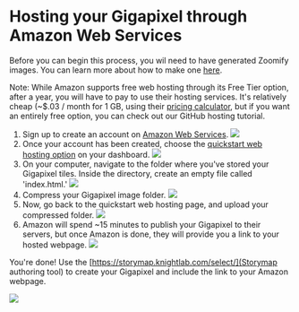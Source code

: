# Hosting your Gigapixel through Amazon Web Services

Before you can begin this process, you wil need to have generated Zoomify images. You can learn more about how to make one [here](https://storymap.knightlab.com/gigapixel/).

Note: While Amazon supports free web hosting through its Free Tier option, after a year, you will have to pay to use their hosting services. It's relatively cheap (~$.03 / month for 1 GB, using their [pricing calculator](https://calculator.s3.amazonaws.com/index.html), but if you want an entirely free option, you can check out our GitHub hosting tutorial.

1. Sign up to create an account on [Amazon Web Services](https://aws.amazon.com/).
![](1.png)
2. Once your account has been created, choose the [quickstart web hosting option](https://console.aws.amazon.com/quickstart-website/new) on your dashboard.
![](2.png)
3. On your computer, navigate to the folder where you've stored your Gigapixel tiles. Inside the directory, create an empty file called 'index.html.'
![](3.png)
4. Compress your Gigapixel image folder.
![](4.png)
5. Now, go back to the quickstart web hosting page, and upload your compressed folder.
![](5.png)
6. Amazon will spend ~15 minutes to publish your Gigapixel to their servers, but once Amazon is done, they will provide you a link to your hosted webpage.
![](6.png)

You're done! Use the [https://storymap.knightlab.com/select/](Storymap authoring tool) to create your Gigapixel and include the link to your Amazon webpage.

![](7.png)

